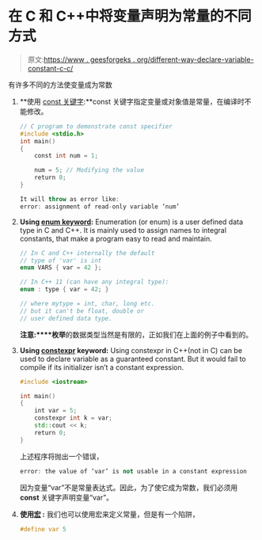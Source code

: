 # 在 C 和 C++中将变量声明为常量的不同方式

> 原文:[https://www . geesforgeks . org/different-way-declare-variable-constant-c-c/](https://www.geeksforgeeks.org/different-ways-declare-variable-constant-c-c/)

有许多不同的方法使变量成为常数

1.  **使用 [const 关键字](https://www.geeksforgeeks.org/const-qualifier-in-c/):**const 关键字指定变量或对象值是常量，在编译时不能修改。

    ```cpp
    // C program to demonstrate const specifier
    #include <stdio.h>
    int main()
    {
        const int num = 1;

        num = 5; // Modifying the value
        return 0;
    }
    ```

    ```cpp
    It will throw as error like:
    error: assignment of read-only variable ‘num’

    ```

2.  **Using [enum keyword](https://www.geeksforgeeks.org/enumeration-enum-c/):** Enumeration (or enum) is a user defined data type in C and C++. It is mainly used to assign names to integral constants, that make a program easy to read and maintain.

    ```cpp
    // In C and C++ internally the default
    // type of 'var' is int
    enum VARS { var = 42 };

    // In C++ 11 (can have any integral type):
    enum : type { var = 42; }

    // where mytype = int, char, long etc.
    // but it can't be float, double or
    // user defined data type.
    ```

    **注意:****枚举**的数据类型当然是有限的，正如我们在上面的例子中看到的。

3.  **Using [constexpr](https://www.geeksforgeeks.org/understanding-constexper-specifier-in-c/) keyword:** Using constexpr in C++(not in C) can be used to declare variable as a guaranteed constant. But it would fail to compile if its initializer isn’t a constant expression.

    ```cpp
    #include <iostream>

    int main()
    {
        int var = 5;
        constexpr int k = var;
        std::cout << k;
        return 0;
    }
    ```

    上述程序将抛出一个错误，

    ```cpp
    error: the value of ‘var’ is not usable in a constant expression
    ```

    因为变量“var”不是常量表达式。因此，为了使它成为常数，我们必须用 **const** 关键字声明变量“var”。

4.  **使用[宏](https://www.geeksforgeeks.org/interesting-facts-preprocessors-c/) :** 我们也可以使用宏来定义常量，但是有一个陷阱，

    ```cpp
    #define var 5
    ```